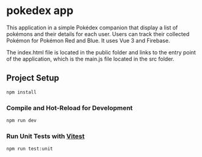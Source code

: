 # pokedex app

This application in a simple Pokédex companion that display a list of pokémons and their details for each user. 
Users can track their collected Pokémon for Pokémon Red and Blue.
It uses Vue 3 and Firebase.

The index.html file is located in the public folder and links to the entry point of the application,
which is the main.js file located in the src folder.

## Project Setup

```sh
npm install
```

### Compile and Hot-Reload for Development

```sh
npm run dev
```

### Run Unit Tests with [Vitest](https://vitest.dev/)

```sh
npm run test:unit
```
